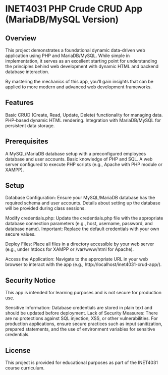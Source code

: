 # INET4031 PHP Crude CRUD App (MariaDB/MySQL Version)
## Overview
This project demonstrates a foundational dynamic data-driven web application using PHP and MariaDB/MySQL. While simple in implementation, it serves as an excellent starting point for understanding the principles behind web development with dynamic HTML and backend database interaction.

By mastering the mechanics of this app, you’ll gain insights that can be applied to more modern and advanced web development frameworks.

## Features
Basic CRUD (Create, Read, Update, Delete) functionality for managing data.
PHP-based dynamic HTML rendering.
Integration with MariaDB/MySQL for persistent data storage.
## Prerequisites
A MySQL/MariaDB database setup with a preconfigured employees database and user accounts.
Basic knowledge of PHP and SQL.
A web server configured to execute PHP scripts (e.g., Apache with PHP module or XAMPP).
## Setup
Database Configuration:
Ensure your MySQL/MariaDB database has the required schema and user accounts. Details about setting up the database will be provided during class sessions.

Modify credentials.php:
Update the credentials.php file with the appropriate database connection parameters (e.g., host, username, password, and database name).
Important: Replace the default credentials with your own secure values.

Deploy Files:
Place all files in a directory accessible by your web server (e.g., under htdocs for XAMPP or /var/www/html for Apache).

Access the Application:
Navigate to the appropriate URL in your web browser to interact with the app (e.g., http://localhost/inet4031-crud-app/).

## Security Notice
This app is intended for learning purposes and is not secure for production use.

Sensitive Information: Database credentials are stored in plain text and should be updated before deployment.
Lack of Security Measures: There are no protections against SQL injection, XSS, or other vulnerabilities.
For production applications, ensure secure practices such as input sanitization, prepared statements, and the use of environment variables for sensitive credentials.

## License
This project is provided for educational purposes as part of the INET4031 course curriculum.
